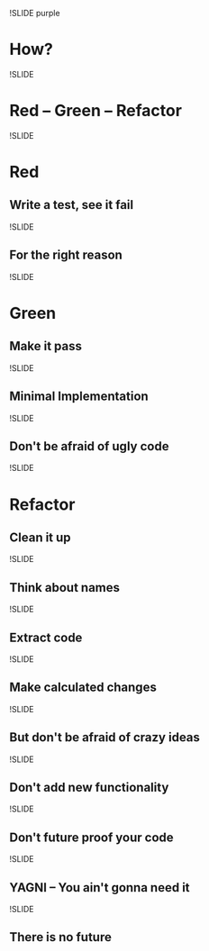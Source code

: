 !SLIDE purple

# How?

!SLIDE

# Red – Green – Refactor

!SLIDE

# Red
## Write a test, see it fail

!SLIDE

## For the right reason

!SLIDE

# Green
## Make it pass

!SLIDE

## Minimal Implementation

!SLIDE

## Don't be afraid of ugly code

!SLIDE

# Refactor
## Clean it up

!SLIDE

## Think about names

!SLIDE

## Extract code

!SLIDE

## Make calculated changes

!SLIDE

## But don't be afraid of crazy ideas

!SLIDE

## Don't add new functionality

!SLIDE

## Don't future proof your code

!SLIDE

## YAGNI – You ain't gonna need it

!SLIDE

## There is no future
